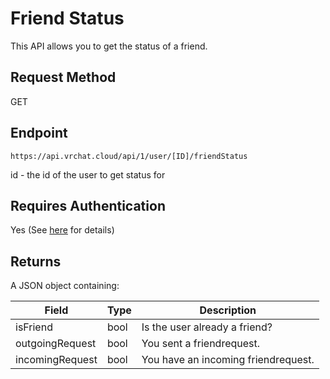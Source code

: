 # Friend Status

This API allows you to get the status of a friend.

## Request Method
GET

## Endpoint
    https://api.vrchat.cloud/api/1/user/[ID]/friendStatus

id - the id of the user to get status for

## Requires Authentication
Yes (See [here](/GettingStarted/QuickStart?id=authorization) for details)

## Returns

A JSON object containing:

Field | Type | Description
------|------|------------
isFriend | bool | Is the user already a friend?
outgoingRequest | bool | You sent a friendrequest.
incomingRequest | bool | You have an incoming friendrequest.
